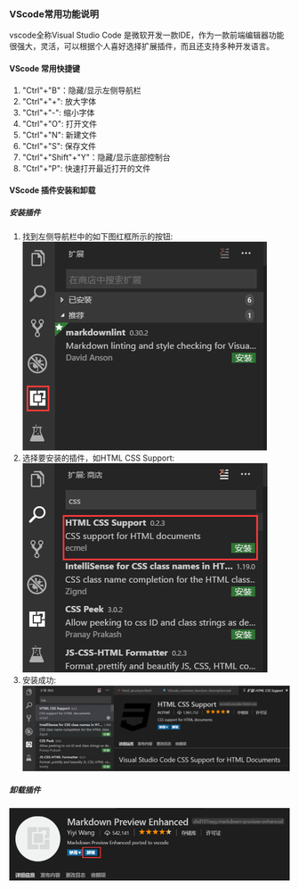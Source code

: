 ### VScode常用功能说明
vscode全称Visual Studio Code 是微软开发一款IDE，作为一款前端编辑器功能很强大，灵活，可以根据个人喜好选择扩展插件，而且还支持多种开发语言。
#### VScode 常用快捷键
1. "Ctrl"+"B"：隐藏/显示左侧导航栏
2. "Ctrl"+"+": 放大字体
3. "Ctrl"+"-": 缩小字体
4. "Ctrl"+"O": 打开文件 
5. "Ctrl"+"N": 新建文件
6. "Ctrl"+"S": 保存文件
7. "Ctrl"+"Shift"+"Y"：隐藏/显示底部控制台
8. "Ctrl"+"P": 快速打开最近打开的文件
#### VScode 插件安装和卸载
##### 安装插件
1. 找到左侧导航栏中的如下图红框所示的按钮:  
![install_one](imgs/install_step1.png)
2. 选择要安装的插件，如HTML CSS Support:  
![install_two](imgs/install_step2.png)
3. 安装成功:  
![install_three](imgs/install_step3.png)
##### 卸载插件
![uninstall](imgs/uninstall.png)
